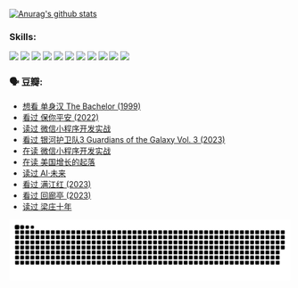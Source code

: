 
[![Anurag's github stats](https://github-readme-stats.vercel.app/api?username=w940853815)](https://github.com/anuraghazra/github-readme-stats)

### Skills:

<code><img height="32" src="https://cdn.jsdelivr.net/npm/simple-icons@v5/icons/python.svg"></code>
<code><img height="32" src="https://cdn.jsdelivr.net/npm/simple-icons@v5/icons/javascript.svg"></code>
<code><img height="32" src="https://cdn.jsdelivr.net/npm/simple-icons@v5/icons/django.svg"></code>
<code><img height="32" src="https://cdn.jsdelivr.net/npm/simple-icons@v5/icons/flask.svg"></code>
<code><img height="32" src="https://cdn.jsdelivr.net/npm/simple-icons@v5/icons/vuetify.svg"></code>
<code><img height="32" src="https://cdn.jsdelivr.net/npm/simple-icons@v5/icons/git.svg"></code>
<code><img height="32" src="https://cdn.jsdelivr.net/npm/simple-icons@v5/icons/docker.svg"></code>
<code><img height="32" src="https://cdn.jsdelivr.net/npm/simple-icons@v5/icons/postgresql.svg"></code>
<code><img height="32" src="https://cdn.jsdelivr.net/npm/simple-icons@v5/icons/elasticsearch.svg"></code>
<code><img height="32" src="https://cdn.jsdelivr.net/npm/simple-icons@v5/icons/macos.svg"></code>
<code><img height="32" src="https://cdn.jsdelivr.net/npm/simple-icons@v5/icons/linux.svg"></code>

### 🗣 豆瓣:

<!-- DOUBAN-ACTIVITIES:START -->
- [想看 单身汉 The Bachelor‎ (1999)](https://www.douban.com/people/136069238/status/4250318861/?_i=85311865)
- [看过 保你平安‎ (2022)](https://www.douban.com/people/136069238/status/4239139510/?_i=85311865)
- [读过 微信小程序开发实战](https://www.douban.com/people/136069238/status/4237321528/?_i=85311865)
- [看过 银河护卫队3 Guardians of the Galaxy Vol. 3‎ (2023)](https://www.douban.com/people/136069238/status/4236631849/?_i=85311865)
- [在读 微信小程序开发实战](https://www.douban.com/people/136069238/status/4230177692/?_i=85311865)
- [在读 美国增长的起落](https://www.douban.com/people/136069238/status/4220055912/?_i=85311865)
- [读过 AI·未来](https://www.douban.com/people/136069238/status/4220054171/?_i=85311865)
- [看过 满江红‎ (2023)](https://www.douban.com/people/136069238/status/4219146433/?_i=85311865)
- [看过 回廊亭‎ (2023)](https://www.douban.com/people/136069238/status/4215992758/?_i=85311865)
- [读过 梁庄十年](https://www.douban.com/people/136069238/status/4206664969/?_i=85311865)
<!-- DOUBAN-ACTIVITIES:END -->


![Snake animation](https://raw.githubusercontent.com/w940853815/w940853815/output/github-contribution-grid-snake.svg)

<!--
**w940853815/w940853815** is a ✨ _special_ ✨ repository because its `README.md` (this file) appears on your GitHub profile.

Here are some ideas to get you started:

- 🔭 I’m currently working on ...
- 🌱 I’m currently learning ...
- 👯 I’m looking to collaborate on ...
- 🤔 I’m looking for help with ...
- 💬 Ask me about ...
- 📫 How to reach me: ...
- 😄 Pronouns: ...
- ⚡ Fun fact: ...
-->

